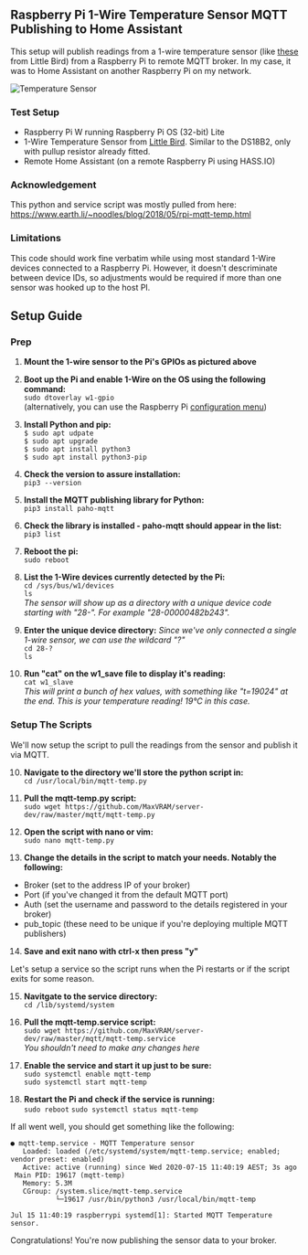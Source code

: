 ## Raspberry Pi 1-Wire Temperature Sensor MQTT Publishing to Home Assistant

This setup will publish readings from a 1-wire temperature sensor (like [these](https://www.littlebird.com.au/products/1-wire-digital-temperature-sensor-for-raspberry-pi-assembled-1m "1-wire temperature sensor") from Little Bird) from a Raspberry Pi to remote MQTT broker. In my case, it was to Home Assistant on another Raspberry Pi on my network.  

![Temperature Sensor](lb_temp_sensor.jpg)


### Test Setup

* Raspberry Pi W running Raspberry Pi OS (32-bit) Lite
* 1-Wire Temperature Sensor from [Little Bird](https://www.littlebird.com.au/products/1-wire-digital-temperature-sensor-for-raspberry-pi-assembled-1m "1-wire temperature sensor"). Similar to the DS18B2, only with pullup resistor already fitted.
* Remote Home Assistant (on a remote Raspberry Pi using HASS.IO)


### Acknowledgement

This python and service script was mostly pulled from here: https://www.earth.li/~noodles/blog/2018/05/rpi-mqtt-temp.html


### Limitations

This code should work fine verbatim while using most standard 1-Wire devices connected to a Raspberry Pi. However, it doesn't descriminate between device IDs, so adjustments would be required if more than one sensor was hooked up to the host PI.



## Setup Guide

### Prep

1. **Mount the 1-wire sensor to the Pi's GPIOs as pictured above**
2. **Boot up the Pi and enable 1-Wire on the OS using the following command:**  
`sudo dtoverlay w1-gpio`  
(alternatively, you can use the Raspberry Pi [configuration menu](https://www.raspberrypi-spy.co.uk/2018/02/enable-1-wire-interface-raspberry-pi/))  

2. **Install Python and pip:**  
`$ sudo apt udpate`  
`$ sudo apt upgrade`  
`$ sudo apt install python3`  
`$ sudo apt install python3-pip`  

3. **Check the version to assure installation:**  
`pip3 --version`  

4. **Install the MQTT publishing library for Python:**  
`pip3 install paho-mqtt`  

5. **Check the library is installed - paho-mqtt should appear in the list:**  
`pip3 list`  

6. **Reboot the pi:**  
`sudo reboot`  

7. **List the 1-Wire devices currently detected by the Pi:**  
`cd /sys/bus/w1/devices`  
`ls`  
_The sensor will show up as a directory with a unique device code starting with "28-". For example "28-00000482b243"._  

8. **Enter the unique device directory:** _Since we've only connected a single 1-wire sensor, we can use the wildcard "?"_  
`cd 28-?`  
`ls`  

9. **Run "cat" on the w1_save file to display it's reading:**  
`cat w1_slave`  
_This will print a bunch of hex values, with something like "t=19024" at the end. This is your temperature reading! 19°C in this case._  
  
  
### Setup The Scripts  
We'll now setup the script to pull the readings from the sensor and publish it via MQTT.  
  
10. **Navigate to the directory we'll store the python script in:**  
`cd /usr/local/bin/mqtt-temp.py`  

11. **Pull the mqtt-temp.py script:**  
`sudo wget https://github.com/MaxVRAM/server-dev/raw/master/mqtt/mqtt-temp.py`  

12. **Open the script with nano or vim:**  
`sudo nano mqtt-temp.py`  

13. **Change the details in the script to match your needs. Notably the following:**  
* Broker (set to the address IP of your broker)  
* Port (if you've changed it from the default MQTT port)  
* Auth (set the username and password to the details registered in your broker)  
* pub_topic (these need to be unique if you're deploying multiple MQTT publishers)  

14. **Save and exit nano with ctrl-x then press "y"**  

Let's setup a service so the script runs when the Pi restarts or if the script exits for some reason.  

15. **Navitgate to the service directory:**  
`cd /lib/systemd/system`  

11. **Pull the mqtt-temp.service script:**  
`sudo wget https://github.com/MaxVRAM/server-dev/raw/master/mqtt/mqtt-temp.service`  
_You shouldn't need to make any changes here_  

12. **Enable the service and start it up just to be sure:**  
`sudo systemctl enable mqtt-temp`  
`sudo systemctl start mqtt-temp`  

13. **Restart the Pi and check if the service is running:**  
`sudo reboot` 
`sudo systemctl status mqtt-temp`  

If all went well, you should get something like the following:  
```
● mqtt-temp.service - MQTT Temperature sensor
   Loaded: loaded (/etc/systemd/system/mqtt-temp.service; enabled; vendor preset: enabled)
   Active: active (running) since Wed 2020-07-15 11:40:19 AEST; 3s ago
 Main PID: 19617 (mqtt-temp)
   Memory: 5.3M
   CGroup: /system.slice/mqtt-temp.service
           └─19617 /usr/bin/python3 /usr/local/bin/mqtt-temp

Jul 15 11:40:19 raspberrypi systemd[1]: Started MQTT Temperature sensor.
```
  

Congratulations! You're now publishing the sensor data to your broker.  
